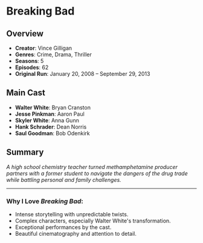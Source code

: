 # Breaking Bad

## Overview
- **Creator**: Vince Gilligan  
- **Genres**: Crime, Drama, Thriller  
- **Seasons**: 5  
- **Episodes**: 62
- **Original Run**: January 20, 2008 – September 29, 2013  

## Main Cast
- **Walter White**: Bryan Cranston  
- **Jesse Pinkman**: Aaron Paul  
- **Skyler White**: Anna Gunn  
- **Hank Schrader**: Dean Norris  
- **Saul Goodman**: Bob Odenkirk  

## Summary
*A high school chemistry teacher turned methamphetamine producer partners with a former student to navigate the dangers of the drug trade while battling personal and family challenges.*

---

### Why I Love *Breaking Bad*:
- Intense storytelling with unpredictable twists.  
- Complex characters, especially Walter White's transformation.  
- Exceptional performances by the cast.  
- Beautiful cinematography and attention to detail.  

